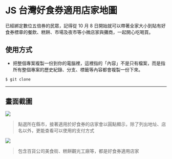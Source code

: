 # JS 台灣好食券適用店家地圖

已經綁定數位五倍券的民眾，記得從 10 月 8 日開始就可以帶著全家大小到貼有好食券標章的餐飲、糕餅、市場及夜市等小微店家與攤商，一起開心吃喝買。

## 使用方式
- 把整個專案複製一份到你的電腦裡，這裡指的「內容」不是只有檔案，而是指所有整個專案的歷史紀錄、分支、標籤等內容都會複製一份下來。
```sh
$ git clone
```

----

## 畫面截圖
![](https://i.imgur.com/LNPat67.png)
> 點選所在縣市，接著適用於好食券的店家會以圓點顯示，除了列出地址、店名以外，更能查看可以使用的支付方式

![](https://i.imgur.com/mONsWnL.png)
> 包含百貨公司美食街、糕餅觀光工廠等，都是好食券適用店家
